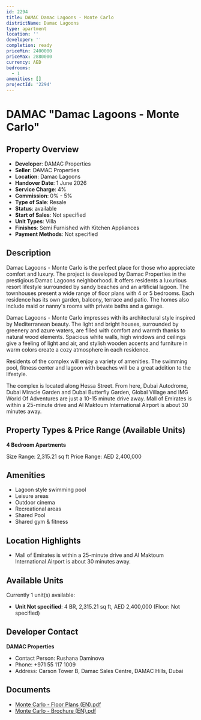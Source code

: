 ```yaml
---
id: 2294
title: DAMAC Damac Lagoons - Monte Carlo
districtName: Damac Lagoons
type: apartment
location: ''
developer: ''
completion: ready
priceMin: 2400000
priceMax: 2880000
currency: AED
bedrooms:
  - 1
amenities: []
projectId: '2294'
---
```


# DAMAC "Damac Lagoons - Monte Carlo"

## Property Overview
- **Developer**: DAMAC Properties
- **Seller**: DAMAC Properties
- **Location**: Damac Lagoons
- **Handover Date**: 1 June 2026
- **Service Charge**: 4%
- **Commission**: 0% - 5%
- **Type of Sale**: Resale
- **Status**: available
- **Start of Sales**: Not specified
- **Unit Types**: Villa
- **Finishes**: Semi Furnished with Kitchen Appliances
- **Payment Methods**: Not specified

## Description
Damac Lagoons - Monte Carlo is the perfect place for those who appreciate comfort and luxury. The project is developed by Damac Properties in the prestigious Damac Lagoons neighborhood. It offers residents a luxurious resort lifestyle surrounded by sandy beaches and an artificial lagoon. The townhouses present a wide range of floor plans with 4 or 5 bedrooms. Each residence has its own garden, balcony, terrace and patio. The homes also include maid or nanny's rooms with private baths and a garage.

Damac Lagoons - Monte Carlo impresses with its architectural style inspired by Mediterranean beauty. The light and bright houses, surrounded by greenery and azure waters, are filled with comfort and warmth thanks to natural wood elements. Spacious white walls, high windows and ceilings give a feeling of light and air, and stylish wooden accents and furniture in warm colors create a cozy atmosphere in each residence.

Residents of the complex will enjoy a variety of amenities. The swimming pool, fitness center and lagoon with beaches will be a great addition to the lifestyle.

The complex is located along Hessa Street. From here, Dubai Autodrome, Dubai Miracle Garden and Dubai Butterfly Garden, Global Village and IMG World Of Adventures are just a 10-15 minute drive away. Mall of Emirates is within a 25-minute drive and Al Maktoum International Airport is about 30 minutes away.

## Property Types & Price Range (Available Units)
**4 Bedroom Apartments**

Size Range: 2,315.21 sq ft
Price Range: AED 2,400,000

## Amenities
- Lagoon style swimming pool
- Leisure areas
- Outdoor cinema
- Recreational areas
- Shared Pool
- Shared gym & fitness

## Location Highlights
- Mall of Emirates is within a 25-minute drive and Al Maktoum International Airport is about 30 minutes away.

## Available Units
Currently 1 unit(s) available:
- **Unit Not specified**: 4 BR, 2,315.21 sq ft, AED 2,400,000 (Floor: Not specified)

## Developer Contact
**DAMAC Properties**
- Contact Person: Rushana Daminova
- Phone: +971 55 117 1009
- Address: Carson Tower B, Damac Sales Centre, DAMAC Hills, Dubai

## Documents
- [Monte Carlo - Floor Plans (EN).pdf](https://cdn.geniemap.net/2024/06/25/plGJDHDgNzUzPgcN0ffn80FexRCDBUuRZjHZbV3h.pdf)
- [Monte Carlo - Brochure (EN).pdf](https://cdn.geniemap.net/2024/06/25/mKqt01tXPbrfroYCz99908g7A6yNIwGnrZ8BrW4N.pdf)
